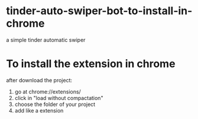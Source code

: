 # tinder-auto-swiper-bot-to-install-in-chrome
a simple tinder automatic swiper

# To install the extension in chrome 
after download the project: 

1. go at chrome://extensions/
2. click in "load without compactation"
3. choose the folder of your project
4. add like a extension 
